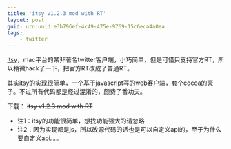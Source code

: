 ```yaml
---
title: 'itsy v1.2.3 mod with RT'
layout: post
guid: urn:uuid:e3b796ef-4c49-475e-9769-15c6eca4a0ea
tags:
    - twitter
---
```


[itsy](http://mowglii.com/itsy/)，mac平台的某非著名twitter客户端，小巧简单，但是可惜只支持官方RT，所以稍微hack了一下，把官方RT改成了普通RT。

其实itsy的实现很简单，一个基于javascript写的web客户端，套个cocoa的壳子。不过所有代码都是经过混淆的，颇费了番功夫。

下载： <del> itsy v1.2.3 mod with RT </del>

- 注1：itsy的功能很简单，想找功能强大的请忽略
- 注2：因为实现都是js，所以改源代码的话也是可以自定义api的，至于为什么要自定义api。。。


